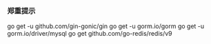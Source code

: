 ### 郑重提示
go get -u github.com/gin-gonic/gin
go get -u gorm.io/gorm
go get -u gorm.io/driver/mysql
go get github.com/go-redis/redis/v9